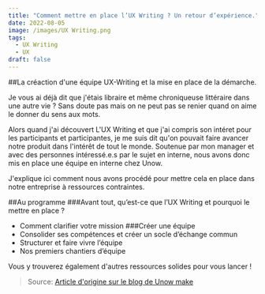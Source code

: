 ```yaml
---
title: "Comment mettre en place l’UX Writing ? Un retour d’expérience."
date: 2022-08-05
image: /images/UX Writing.png
tags:
  - UX Writing
  - UX
draft: false
---
```


##La créaction d'une équipe UX-Writing et la mise en place de la démarche.

Je vous ai déjà dit que j'étais libraire et même chroniqueuse littéraire dans une autre vie ? 
Sans doute pas mais on ne peut pas se renier quand on aime le donner du sens aux mots. 

Alors quand j'ai découvert L'UX Writing et que j'ai compris son intéret pour les participants et participantes, je me suis dit qu'on pouvait faire avancer notre produit dans l'intérêt de tout le monde. Soutenue par mon manager et avec des personnes intéressé.e.s par le sujet en interne, nous avons donc mis en place une équipe en interne chez Unow.

J'explique ici comment nous avons procédé pour mettre cela en place dans notre entreprise à ressources contraintes.

<!-- excerpt -->

##Au programme
###Avant tout, qu’est-ce que l’UX Writing et pourquoi le mettre en place ?
- Comment clarifier votre mission
###Créer une équipe
- Consolider ses compétences et créer un socle d’échange commun
- Structurer et faire vivre l’équipe
- Nos premiers chantiers d’équipe

Vous y trouverez également d'autres ressources solides pour vous lancer !


> Source: [Article d'origine sur le blog de Unow make](https://make.unow.fr/posts/retour-experience-mise-en-place-ux-writing)
